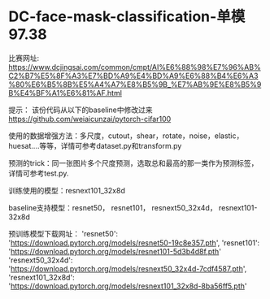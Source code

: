# DC-face-mask-classification-单模97.38
比赛网址: https://www.dcjingsai.com/common/cmpt/AI%E6%88%98%E7%96%AB%C2%B7%E5%8F%A3%E7%BD%A9%E4%BD%A9%E6%88%B4%E6%A3%80%E6%B5%8B%E5%A4%A7%E8%B5%9B_%E7%AB%9E%E8%B5%9B%E4%BF%A1%E6%81%AF.html

提示：
该份代码从以下的baseline中修改过来
https://github.com/weiaicunzai/pytorch-cifar100

使用的数据增强方法：多尺度，cutout，shear，rotate，noise，elastic，huesat....等等，详情可参考dataset.py和transform.py

预测的trick：同一张图片多个尺度预测，选取总和最高的那一类作为预测标签，详情可参考test.py.

训练使用的模型：resnext101_32x8d

baseline支持模型：resnet50， resnet101， resnext50_32x4d， resnext101-32x8d

预训练模型下载网址：
'resnet50': 'https://download.pytorch.org/models/resnet50-19c8e357.pth',
'resnet101': 'https://download.pytorch.org/models/resnet101-5d3b4d8f.pth'
'resnext50_32x4d': 'https://download.pytorch.org/models/resnext50_32x4d-7cdf4587.pth',
'resnext101_32x8d': 'https://download.pytorch.org/models/resnext101_32x8d-8ba56ff5.pth'


